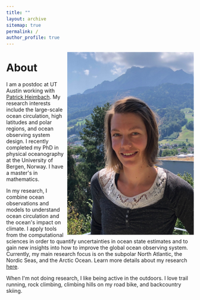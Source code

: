 ```yaml
---
title: ""
layout: archive
sitemap: true
permalink: /
author_profile: true
---
```


<img src="/assets/images/NoraLoose.JPG" width="340px" alt="Nora Loose" align="right" />

# About

I am a postdoc at UT Austin working with [Patrick Heimbach](https://heimbach.wordpress.com/). My research interests include the large-scale ocean circulation, high latitudes and polar regions, and ocean observing system design.
I recently completed my PhD in physical oceanography at the University of Bergen, Norway. I have a master's in mathematics.

In my research, I combine ocean observations and models to understand ocean circulation and the ocean's impact on climate.
I apply tools from the computational sciences in order to quantify uncertainties in ocean state estimates and to gain new insights into how to improve the global ocean observing system.
Currently, my main research focus is on the subpolar North Atlantic, the Nordic Seas, and the Arctic Ocean.
Learn more details about my research [here](/research/).

When I'm not doing research, I like being active in the outdoors. I love trail running, rock climbing, climbing hills on my road bike, and backcountry skiing.


